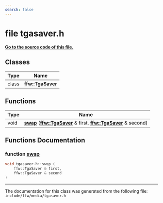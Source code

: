 ```yaml
---
search: false
---
```


# file tgasaver.h

**[Go to the source code of this file.](tgasaver_8h_source.md)**
## Classes

|Type|Name|
|-----|-----|
|class|[**ffw::TgaSaver**](classffw_1_1_tga_saver.md)|


## Functions

|Type|Name|
|-----|-----|
|void|[**swap**](tgasaver_8h.md#1a803f6e67c4cd227806f394cde045f757) (**[ffw::TgaSaver](classffw_1_1_tga_saver.md)** & first, **[ffw::TgaSaver](classffw_1_1_tga_saver.md)** & second) |


## Functions Documentation

### function <a id="1a803f6e67c4cd227806f394cde045f757" href="#1a803f6e67c4cd227806f394cde045f757">swap</a>

```cpp
void tgasaver.h::swap (
    ffw::TgaSaver & first,
    ffw::TgaSaver & second
)
```





----------------------------------------
The documentation for this class was generated from the following file: `include/ffw/media/tgasaver.h`
